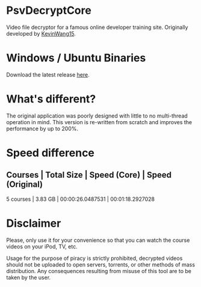 # PsvDecryptCore
Video file decryptor for a famous online developer training site. Originally developed by [KevinWang15](https://github.com/KevinWang15/).

# Windows / Ubuntu Binaries
Download the latest release [here]().

# What's different?
The original application was poorly designed with little to no multi-thread operation in mind. This version is re-written from scratch and improves the performance by up to 200%.

# Speed difference

Courses | Total Size | Speed (Core) | Speed (Original)
------------------------------------------------------
5 courses | 3.83 GB | 00:00:26.0487531 | 00:01:18.2927028

# Disclaimer
Please, only use it for your convenience so that you can watch the course videos on your iPod, TV, etc.

Usage for the purpose of piracy is strictly prohibited, decrypted videos should not be uploaded to open servers, torrents, or other methods of mass distribution. Any consequences resulting from misuse of this tool are to be taken by the user.